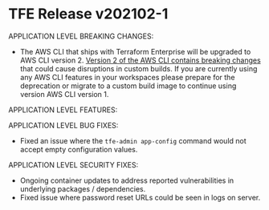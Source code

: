 # TFE Release v202102-1

APPLICATION LEVEL BREAKING CHANGES:
* The AWS CLI that ships with Terraform Enterprise will be upgraded to AWS CLI version 2. [Version 2 of the AWS CLI contains breaking changes](https://docs.aws.amazon.com/cli/latest/userguide/cliv2-migration.html) that could cause disruptions in custom builds. If you are currently using any AWS CLI features in your workspaces please prepare for the deprecation or migrate to a custom build image to continue using version AWS CLI version 1.

APPLICATION LEVEL FEATURES:

APPLICATION LEVEL BUG FIXES:
* Fixed an issue where the `tfe-admin app-config` command would not accept empty configuration values.

APPLICATION LEVEL SECURITY FIXES:
* Ongoing container updates to address reported vulnerabilities in underlying packages / dependencies.
* Fixed issue where password reset URLs could be seen in logs on server.


